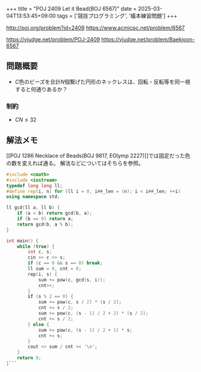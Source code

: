 +++
title = "POJ 2409 Let it Bead(BOJ 6567)"
date = 2025-03-04T13:53:45+09:00
tags = ['競技プログラミング', '蟻本練習問題']
+++

http://poj.org/problem?id=2409
https://www.acmicpc.net/problem/6567

https://vjudge.net/problem/POJ-2409
https://vjudge.net/problem/Baekjoon-6567
<!--more-->
## 問題概要
- $C$色のビーズを合計$N$個繋げた円形のネックレスは、回転・反転等を同一視すると何通りあるか？
### 制約
- $CN\leq 32$
## 解法メモ
[[POJ 1286 Necklace of Beads(BOJ 9817, EOlymp 2227)]]では固定だった色の数を変えれば通る。
解法などについてはそちらを参照。

```cpp
#include <cmath>
#include <iostream>
typedef long long ll;
#define rep(i, n) for (ll i = 0, i##_len = (n); i < i##_len; ++i)
using namespace std;

ll gcd(ll a, ll b) {
    if (a < b) return gcd(b, a);
    if (b == 0) return a;
    return gcd(b, a % b);
}

int main() {
    while (true) {
        int c, s;
        cin >> c >> s;
        if (c == 0 && s == 0) break;
        ll sum = 0, cnt = 0;
        rep(i, s) {
            sum += pow(c, gcd(s, i));
            cnt++;
        }
        if (s % 2 == 0) {
            sum += pow(c, s / 2) * (s / 2);
            cnt += s / 2;
            sum += pow(c, (s - 1) / 2 + 2) * (s / 2);
            cnt += s / 2;
        } else {
            sum += pow(c, (s - 1) / 2 + 1) * s;
            cnt += s;
        }
        cout << sum / cnt << '\n';
    }
    return 0;
}```